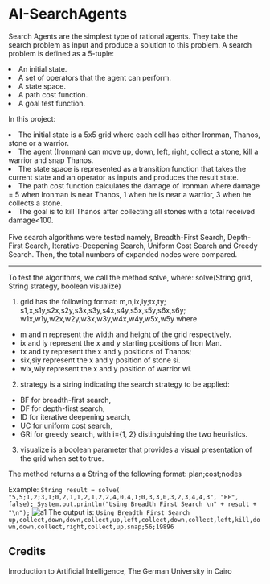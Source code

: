 # AI-SearchAgents

Search Agents are the simplest type of rational agents. They take the search problem as input and produce a solution to this problem.
A search problem is defined as a 5-tuple:<br>

<li>An initial state.
<li>A set of operators that the agent can perform.
<li>A state space.
<li>A path cost function.
<li>A goal test function.

In this project: 
<li>The initial state is a 5x5 grid where each cell has either Ironman, Thanos, stone or a warrior.
<li>The agent (Ironman) can move up, down, left, right, collect a stone, kill a warrior and snap Thanos.
<li>The state space is represented as a transition function that takes the current state and an operator as inputs and produces the result state.
<li>The path cost function calculates the damage of Ironman where damage = 5 when Ironman is near Thanos, 1 when he is near a warrior, 
3 when he collects a stone.
<li>The goal is to kill Thanos after collecting all stones with a total received damage<100.
<br>
<br>
Five search algorithms were tested namely, Breadth-First Search, Depth-First Search, Iterative-Deepening Search, Uniform Cost Search and
Greedy Search. Then, the total numbers of expanded nodes were compared.

----------------------------------------------------------------------------------------------------------------------------------------------------
To test the algorithms, we call the method solve, where:
solve(String grid, String strategy, boolean visualize)
1. grid has the following format: m,n;ix,iy;tx,ty;
s1,x,s1y,s2x,s2y,s3x,s3y,s4x,s4y,s5x,s5y,s6x,s6y;
w1x,w1y,w2x,w2y,w3x,w3y,w4x,w4y,w5x,w5y
where
* m and n represent the width and height of the grid respectively.
* ix and iy represent the x and y starting positions of Iron Man.
* tx and ty represent the x and y positions of Thanos;
* six,siy represent the x and y position of stone si.
* wix,wiy represent the x and y position of warrior wi.
2. strategy is a string indicating the search strategy to be applied:
* BF for breadth-first search,
* DF for depth-first search,
* ID for iterative deepening search,
* UC for uniform cost search,
* GRi for greedy search, with i={1, 2} distinguishing the two heuristics.
3. visualize is a boolean parameter that provides a visual presentation of the grid when set to true.
 
 The method returns a a String of the following format: plan;cost;nodes
 
 Example: 
 `String result = solve( "5,5;1,2;3,1;0,2,1,1,2,1,2,2,4,0,4,1;0,3,3,0,3,2,3,4,4,3", "BF", false);
  System.out.println("Using Breadth First Search \n" + result + "\n");`
![a1](https://user-images.githubusercontent.com/38692962/76722233-63098d80-674b-11ea-8194-6679c7b64c65.png)
The output is: 
`Using Breadth First Search 
up,collect,down,down,collect,up,left,collect,down,collect,left,kill,down,down,collect,right,collect,up,snap;56;19896`

## Credits
Inroduction to Artificial Intelligence, The German University in Cairo

